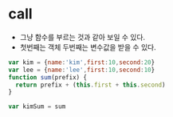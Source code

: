 # call
- 그냥 함수를 부르는 것과 같아 보일 수 있다.
- 첫번째는 객체 두번째는 변수값을 받을 수 있다.
```javascript
var kim = {name:'kim',first:10,second:20}
var lee = {name:'lee',first:10,second:10}
function sum(prefix) {
  return prefix + (this.first + this.second)
}

var kimSum = sum
```
